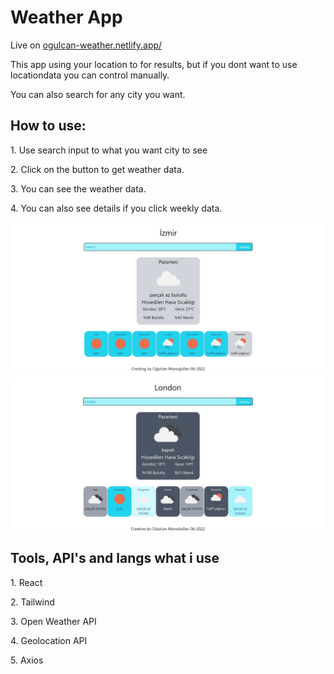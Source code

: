 <h1> Weather App </h1>
<t> Live on <a href="https://ogulcan-weather.netlify.app/"> ogulcan-weather.netlify.app/ </a> <t>
<p>   This app using your location to for results, but if you dont want to use locationdata you can control manually.  </p>
<p>   You can also search for any city you want. </p>

<h2> How to use: </h2>

<p>   1. Use search input to what you want city to see </p>
<p>   2. Click on the button to get weather data. </p>
<p>   3. You can see the weather data. </p>
<p>   4. You can also see details if you click weekly data. </p>


<img src="src/img/image-1.jpg">
<img src="src/img/image-2.jpg">
<h2> Tools, API's and langs what i use </h2
  
<p>   1. React </p>
<p>   2. Tailwind </p>
<p>   3. Open Weather API </p>
<p>   4. Geolocation API </p>
<p>   5. Axios </p>
